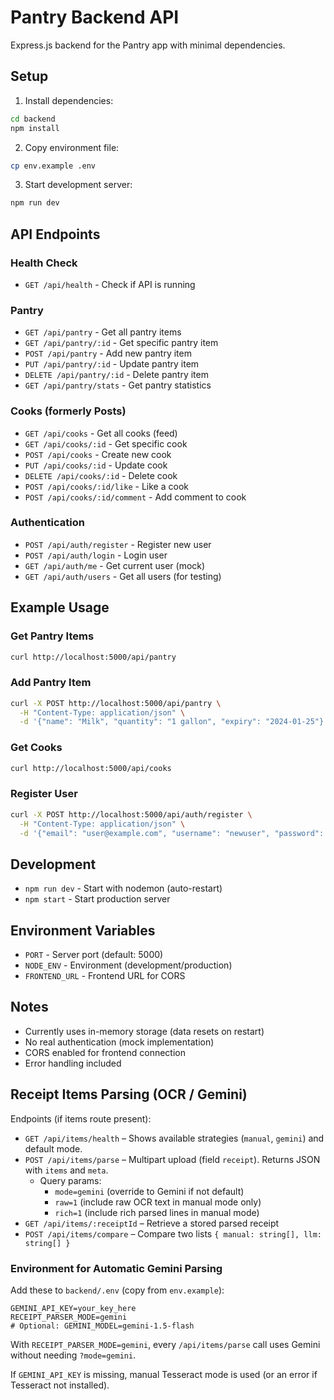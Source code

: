 # Pantry Backend API

Express.js backend for the Pantry app with minimal dependencies.

## Setup

1. Install dependencies:
```bash
cd backend
npm install
```

2. Copy environment file:
```bash
cp env.example .env
```

3. Start development server:
```bash
npm run dev
```

## API Endpoints

### Health Check
- `GET /api/health` - Check if API is running

### Pantry
- `GET /api/pantry` - Get all pantry items
- `GET /api/pantry/:id` - Get specific pantry item
- `POST /api/pantry` - Add new pantry item
- `PUT /api/pantry/:id` - Update pantry item
- `DELETE /api/pantry/:id` - Delete pantry item
- `GET /api/pantry/stats` - Get pantry statistics

### Cooks (formerly Posts)
- `GET /api/cooks` - Get all cooks (feed)
- `GET /api/cooks/:id` - Get specific cook
- `POST /api/cooks` - Create new cook
- `PUT /api/cooks/:id` - Update cook
- `DELETE /api/cooks/:id` - Delete cook
- `POST /api/cooks/:id/like` - Like a cook
- `POST /api/cooks/:id/comment` - Add comment to cook

### Authentication
- `POST /api/auth/register` - Register new user
- `POST /api/auth/login` - Login user
- `GET /api/auth/me` - Get current user (mock)
- `GET /api/auth/users` - Get all users (for testing)

## Example Usage

### Get Pantry Items
```bash
curl http://localhost:5000/api/pantry
```

### Add Pantry Item
```bash
curl -X POST http://localhost:5000/api/pantry \
  -H "Content-Type: application/json" \
  -d '{"name": "Milk", "quantity": "1 gallon", "expiry": "2024-01-25"}'
```

### Get Cooks
```bash
curl http://localhost:5000/api/cooks
```

### Register User
```bash
curl -X POST http://localhost:5000/api/auth/register \
  -H "Content-Type: application/json" \
  -d '{"email": "user@example.com", "username": "newuser", "password": "password123"}'
```

## Development

- `npm run dev` - Start with nodemon (auto-restart)
- `npm start` - Start production server

## Environment Variables

- `PORT` - Server port (default: 5000)
- `NODE_ENV` - Environment (development/production)
- `FRONTEND_URL` - Frontend URL for CORS

## Notes

- Currently uses in-memory storage (data resets on restart)
- No real authentication (mock implementation)
- CORS enabled for frontend connection
- Error handling included

## Receipt Items Parsing (OCR / Gemini)

Endpoints (if items route present):
- `GET /api/items/health` – Shows available strategies (`manual`, `gemini`) and default mode.
- `POST /api/items/parse` – Multipart upload (field `receipt`). Returns JSON with `items` and `meta`.
  - Query params:
    - `mode=gemini` (override to Gemini if not default)
    - `raw=1` (include raw OCR text in manual mode only)
    - `rich=1` (include rich parsed lines in manual mode)
- `GET /api/items/:receiptId` – Retrieve a stored parsed receipt
- `POST /api/items/compare` – Compare two lists `{ manual: string[], llm: string[] }`

### Environment for Automatic Gemini Parsing
Add these to `backend/.env` (copy from `env.example`):
```
GEMINI_API_KEY=your_key_here
RECEIPT_PARSER_MODE=gemini
# Optional: GEMINI_MODEL=gemini-1.5-flash
```
With `RECEIPT_PARSER_MODE=gemini`, every `/api/items/parse` call uses Gemini without needing `?mode=gemini`.

If `GEMINI_API_KEY` is missing, manual Tesseract mode is used (or an error if Tesseract not installed).

